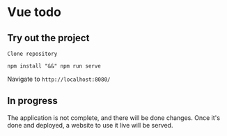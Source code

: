 # Vue todo

## Try out the project
```
Clone repository
```
```
npm install "&&" npm run serve
```
Navigate to ``` http://localhost:8080/ ```

## In progress
The application is not complete, and there will be done changes. Once it's done and deployed, a website to use it live will be served. 

